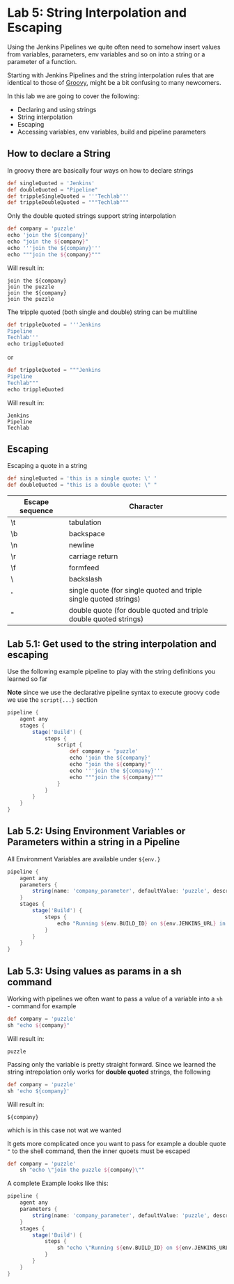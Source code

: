 Lab 5: String Interpolation and Escaping 
=========================================

Using the Jenkins Pipelines we quite often need to somehow insert values from variables, parameters, 
env variables and so on into a string or a parameter of a function.

Starting with Jenkins Pipelines and the string interpolation rules that are identical to those of [Groovy](http://docs.groovy-lang.org/latest/html/documentation/#all-strings), might be 
a bit confusing to many newcomers.

In this lab we are going to cover the following:

* Declaring and using strings
* String interpolation
* Escaping
* Accessing variables, env variables, build and pipeline parameters

How to declare a String
-----------------------

In groovy there are basically four ways on how to declare strings

```groovy
def singleQuoted = 'Jenkins'
def doubleQuoted = "Pipeline"
def trippleSingleQuoted = '''Techlab'''
def trippleDoubleQuoted = """Techlab"""
```
	
Only the double quoted strings support string interpolation

```groovy
def company = 'puzzle'
echo 'join the ${company}'
echo "join the ${company}"
echo '''join the ${company}'''
echo """join the ${company}"""
```

Will result in:

```
join the ${company}
join the puzzle
join the ${company}
join the puzzle
```

The tripple quoted (both single and double) string can be multiline

```groovy
def trippleQuoted = '''Jenkins
Pipeline
Techlab'''
echo trippleQuoted
```
	
or

```groovy
def trippleQuoted = """Jenkins
Pipeline
Techlab"""
echo trippleQuoted
```
	
Will result in:

```
Jenkins
Pipeline
Techlab
```
	
Escaping
--------

Escaping a quote in a string

```groovy
def singleQuoted = 'this is a single quote: \' '
def doubleQuoted = "this is a double quote: \" "
```

| Escape sequence | Character |
|---|---|
| \t  | tabulation  |
| \b  | backspace  |
| \n  | newline  |
| \r  | carriage return  |
| \f  | formfeed  |
| \\  | backslash  |
| \'  | single quote (for single quoted and triple single quoted strings) |
| \"  | double quote (for double quoted and triple double quoted strings) |

Lab 5.1: Get used to the string interpolation and escaping
-----------------------------------------------------------

Use the following example pipeline to play with the string definitions you learned so far

**Note** since we use the declarative pipeline syntax to execute groovy code we use the ``script{...}`` section

```groovy
pipeline {
	agent any
	stages {
		stage('Build') {
			steps {
				script {
					def company = 'puzzle'
					echo 'join the ${company}'
					echo "join the ${company}"
					echo '''join the ${company}'''
					echo """join the ${company}"""
				}
			}
		}
	}
}
```


Lab 5.2: Using Environment Variables or Parameters within a string in a Pipeline
-------------------------------------------------------------------

All Environment Variables are available under ``${env.}``

```groovy
pipeline {
    agent any
	parameters {
		string(name: 'company_parameter', defaultValue: 'puzzle', description: 'The company the pipeline runs in')
	}
    stages {
        stage('Build') {
            steps {
                echo "Running ${env.BUILD_ID} on ${env.JENKINS_URL} in company ${params.company_parameter}"
            }
        }
    }
}
```


Lab 5.3: Using values as params in a sh command
------------------------------------------------

Working with pipelines we often want to pass a value of a variable into a ``sh`` - command for example

```groovy
def company = 'puzzle'
sh "echo ${company}"
```

Will result in:

```
puzzle
```
	
Passing only the variable is pretty straight forward. Since we learned the string intrepolation only works
for **double quoted** strings, the following

```groovy
def company = 'puzzle'
sh 'echo ${company}'
```

Will result in:

```
${company}
```

which is in this case not wat we wanted

It gets more complicated once you want to pass for example a double quote ``"`` to the shell command, then the 
inner quoets must be escaped

```groovy
def company = 'puzzle'
	sh "echo \"join the puzzle ${company}\""
```

A complete Example looks like this:


```groovy
pipeline {
    agent any
	parameters {
		string(name: 'company_parameter', defaultValue: 'puzzle', description: 'The company the pipeline runs in')
	}
    stages {
        stage('Build') {
            steps {
                sh "echo \"Running ${env.BUILD_ID} on ${env.JENKINS_URL}\" in company ${params.company_parameter}"
            }
        }
    }
}
```
	
